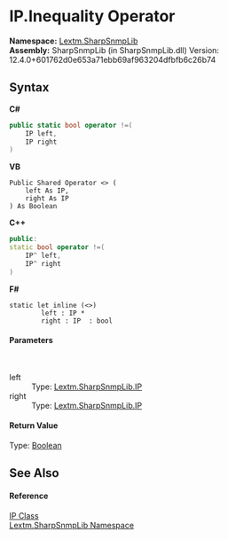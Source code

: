 # IP.Inequality Operator 
 

**Namespace:**&nbsp;<a href="N_Lextm_SharpSnmpLib">Lextm.SharpSnmpLib</a><br />**Assembly:**&nbsp;SharpSnmpLib (in SharpSnmpLib.dll) Version: 12.4.0+601762d0e653a71ebb69af963204dfbfb6c26b74

## Syntax

**C#**<br />
``` C#
public static bool operator !=(
	IP left,
	IP right
)
```

**VB**<br />
``` VB
Public Shared Operator <> ( 
	left As IP,
	right As IP
) As Boolean
```

**C++**<br />
``` C++
public:
static bool operator !=(
	IP^ left, 
	IP^ right
)
```

**F#**<br />
``` F#
static let inline (<>)
        left : IP * 
        right : IP  : bool
```


#### Parameters
&nbsp;<dl><dt>left</dt><dd>Type: <a href="T_Lextm_SharpSnmpLib_IP">Lextm.SharpSnmpLib.IP</a><br /></dd><dt>right</dt><dd>Type: <a href="T_Lextm_SharpSnmpLib_IP">Lextm.SharpSnmpLib.IP</a><br /></dd></dl>

#### Return Value
Type: <a href="https://docs.microsoft.com/dotnet/api/system.boolean" target="_blank" rel="noopener noreferrer">Boolean</a>

## See Also


#### Reference
<a href="T_Lextm_SharpSnmpLib_IP">IP Class</a><br /><a href="N_Lextm_SharpSnmpLib">Lextm.SharpSnmpLib Namespace</a><br />